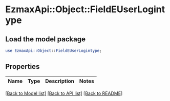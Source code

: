 # EzmaxApi::Object::FieldEUserLogintype

## Load the model package
```perl
use EzmaxApi::Object::FieldEUserLogintype;
```

## Properties
Name | Type | Description | Notes
------------ | ------------- | ------------- | -------------

[[Back to Model list]](../README.md#documentation-for-models) [[Back to API list]](../README.md#documentation-for-api-endpoints) [[Back to README]](../README.md)



